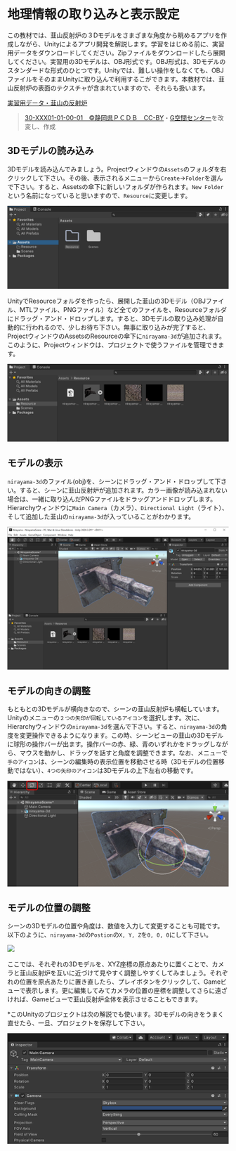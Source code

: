 # 地理情報の取り込みと表示設定
この教材では、韮山反射炉の３Dモデルをさまざまな角度から眺めるアプリを作成しながら、Unityによるアプリ開発を解説します。学習をはじめる前に、実習用データをダウンロードしてください。Zipファイルをダウンロードしたら展開してください。実習用の3Dモデルは、OBJ形式です。OBJ形式は、3Dモデルのスタンダードな形式のひとつです。Unityでは、難しい操作をしなくても、OBJファイルをそのままUnityに取り込んで利用するこができます。本教材では、韮山反射炉の表面のテクスチャが含まれていますので、それらも扱います。

[実習用データ・韮山の反射炉](https://github.com/gis-oer/datasets/raw/master/3d/nirayama.zip)
> [30-XXX01-01-00-01　©静岡県ＰＣＤＢ　CC-BY](https://pointcloud.pref.shizuoka.jp/lasmap/ankenmap?ankenno=30XXX01010001)・[G空間センター](https://www.geospatial.jp/ckan/dataset/h30nirayama)を改変し、作成

## 3Dモデルの読み込み
3Dモデルを読み込んでみましょう。Projectウィンドウの`Assets`のフォルダを右クリックして下さい。その後、表示されるメニューから`Create`→`Folder`を選んで下さい。すると、Assetsの傘下に新しいフォルダが作られます。`New Folder`という名前になっていると思いますので、`Resource`に変更します。

![](./img/vr3-1.png)

UnityでResourceフォルダを作ったら、展開した韮山の3Dモデル（OBJファイル、MTLファイル、PNGファイル）など全てのファイルを、Resourceフォルダにドラッグ・アンド・ドロップします。すると、3Dモデルの取り込み処理が自動的に行われるので、少しお待ち下さい。無事に取り込みが完了すると、ProjectウィンドウのAssetsのResourceの傘下に`nirayama-3d`が追加されます。このように、Projectウィンドウは、プロジェクトで使うファイルを管理できます。

![](./img/vr3-2.png)

## モデルの表示
`nirayama-3d`のファイル(obj)を、シーンにドラッグ・アンド・ドロップして下さい。すると、シーンに韮山反射炉が追加されます。カラー画像が読み込まれない場合は、一緒に取り込んだPNGファイルをドラッグアンドドロップします。Hierarchyウィンドウに`Main Camera`（カメラ）、`Directional Light`（ライト）、そして追加した韮山の`nirayama-3d`が入っていることがわかります。

![](./img/vr3-3.png)

## モデルの向きの調整
もともとの3Dモデルが横向きなので、シーンの韮山反射炉も横転しています。Unityのメニューの`２つの矢印が回転しているアイコン`を選択します。次に、Hierarchyウィンドウの`nirayama-3d`を選んで下さい。すると、`nirayama-3d`の角度を変更操作できるようになります。この時、シーンビューの韮山の3Dモデルに球形の操作バーが出ます。操作バーの赤、緑、青のいずれかをドラッグしながら、マウスを動かし、ドラッグを話すと角度を調整できます。なお、メニューで`手のアイコン`は、シーンの編集時の表示位置を移動させる時（3Dモデルの位置移動ではない）、`4つの矢印のアイコン`は3Dモデルの上下左右の移動です。

![](./img/vr3-4.png)


## モデルの位置の調整
シーンの3Dモデルの位置や角度は、数値を入力して変更することも可能です。以下のように、`nirayama-3d`の`Postion`の`X, Y, Z`を`0, 0, 0`にして下さい。

![](./img/vr3-5.png)

ここでは、それぞれの3Dモデルを、XYZ座標の原点あたりに置くことで、カメラと韮山反射炉を互いに近づけて見やすく調整しやすくしてみましょう。それぞれの位置を原点あたりに置き直したら、プレイボタンをクリックして、Gameビューで表示します。更に編集してみてカメラの位置の座標を調整してさらに遠ざければ、Gameビューで韮山反射炉全体を表示させることもできます。

*このUnityのプロジェクトは次の解説でも使います。3Dモデルの向きをうまく直せたら、一旦、プロジェクトを保存して下さい。

![](./img/vr3-6.png)
